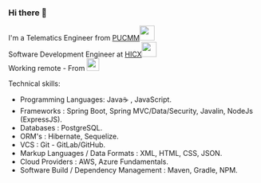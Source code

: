 ### Hi there 👋


I'm a Telematics Engineer from <a href="https://www.pucmm.edu.do/">PUCMM</a><img src="https://media.giphy.com/media/fYSnHlufseco8Fh93Z/giphy.gif" width="30"></br>
Software Development Engineer at <a href="https://www.hicx.com/">HICX</a><img src="https://media.giphy.com/media/WUlplcMpOCEmTGBtBW/giphy.gif" width="30"> 
</br>Working remote - From    <span> <img src="https://cdn-icons-png.flaticon.com/512/330/330638.png" width="25"/> 
  
  Technical skills:
- Programming Languages: Java☕ , JavaScript.
- Frameworks : Spring Boot, Spring MVC/Data/Security, Javalin, NodeJs (ExpressJS). 
- Databases : PostgreSQL.
- ORM's : Hibernate, Sequelize. 
- VCS : Git - GitLab/GitHub.
- Markup Languages / Data Formats : XML, HTML, CSS, JSON.
- Cloud Providers : AWS, Azure Fundamentals. 
- Software Build / Dependency Management : Maven, Gradle, NPM.
<!--
**BrayanMnz/brayanmnz** is a ✨ _special_ ✨ repository because its `README.md` (this file) appears on your GitHub profile.

Here are some ideas to get you started:

- 🔭 I’m currently working on ...
- 🌱 I’m currently learning ...
- 👯 I’m looking to collaborate on ...
- 🤔 I’m looking for help with ...
- 💬 Ask me about ...
- 📫 How to reach me: ...
- 😄 Pronouns: ...
- ⚡ Fun fact: ...
-->
